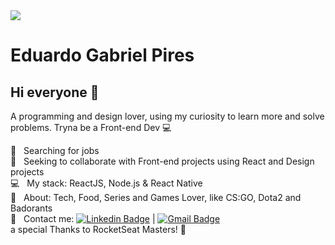 <img width="auto" src="https://github.com/tgmarinho/tgmarinho/blob/master/banner.png">


# Eduardo Gabriel Pires

## Hi everyone 👋
A programming and design lover, using my curiosity to learn more and solve problems.
Tryna be a Front-end Dev :computer:

 :telescope:  &nbsp; Searching for jobs
 <br/> :purple_heart: &nbsp; Seeking to collaborate with Front-end projects using React and Design projects
 <br/> :computer: &nbsp; My stack: ReactJS, Node.js & React Native
 <br/> 💬  &nbsp; About: Tech, Food, Series and Games Lover, like CS:GO, Dota2 and Badorants
 <br/> :email: &nbsp; Contact me: [![Linkedin Badge](https://img.shields.io/badge/-EduardoPires-blue?style=flat-square&logo=Linkedin&logoColor=white&link=https://www.linkedin.com/in/eduardo-gabriel-pires-542199110/)](https://www.linkedin.com/in/eduardo-gabriel-pires-542199110/) 
| 
[![Gmail Badge](https://img.shields.io/badge/-eddgbp@gmail.com-c14438?style=flat-square&logo=Gmail&logoColor=white&link=mailto:eddgbp@gmail.com)](mailto:eddgbp@gmail.com)
<br/>a special Thanks to RocketSeat Masters! :beers:
